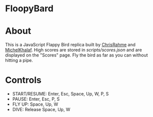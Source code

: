 # FloopyBard
 
# About

This is a JavaScript Flappy Bird replica built by [ChrisRahme](https://github.com/ChrisRahme) and [MichelKhalaf](https://github.com/MichelKhalaf).
High scores are stored in _scripts/scores.json_ and are displayed on the "Scores" page.
Fly the bird as far as you can without hitting a pipe.

# Controls
* START/RESUME: Enter, Esc, Space, Up, W, P, S
* PAUSE: Enter, Esc, P, S
* FLY UP: Space, Up, W
* DIVE: Release Space, Up, W
